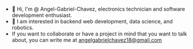 - 👋 Hi, I'm @ Angel-Gabriel-Chavez, electronics technician and software development enthusiast.
- 👀 I am interested in backend web development, data science, and robotics.
- If you want to collaborate or have a project in mind that you want to talk about, you can write me at angelgabrielchavez18@gmail.com

<!---
Angel-Gabriel-Chavez/Angel-Gabriel-Chavez is a ✨ special ✨ repository because its `README.md` (this file) appears on your GitHub profile.
You can click the Preview link to take a look at your changes.
--->

